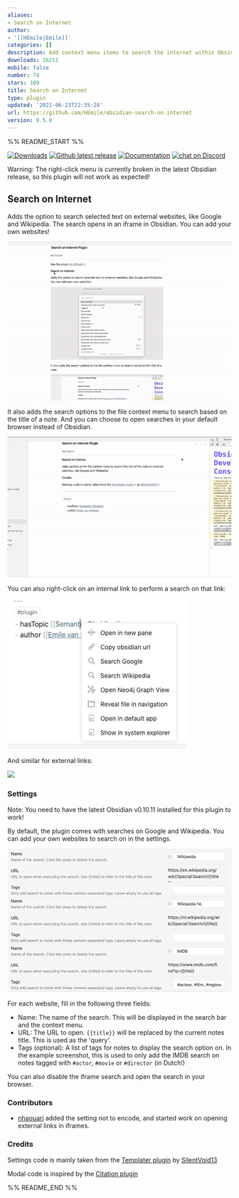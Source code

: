 ```yaml
---
aliases:
- Search on Internet
author:
- '[[HEmile|Emile]]'
categories: []
description: Add context menu items to search the internet within Obsidian.
downloads: 26211
mobile: false
number: 74
stars: 109
title: Search on Internet
type: plugin
updated: '2021-06-23T22:35:28'
url: https://github.com/HEmile/obsidian-search-on-internet
version: 0.5.0
---
```


%% README_START %%


<p align="left">
    <a href="https://github.com/HEmile/obsidian-search-on-internet/releases">
        <img src="https://img.shields.io/github/downloads/HEmile/obsidian-search-on-internet/total.svg"
            alt="Downloads" width="110"></a> 
    <a href="https://github.com/HEmile/obsidian-search-on-internet/releases">
        <img src="https://img.shields.io/github/v/release/HEmile/obsidian-search-on-internet"
            alt="Github latest release" width="100"></a>
   <a href="https://publish.obsidian.md/semantic-obsidian/Search+on+Internet+Plugin">
        <img src="https://img.shields.io/badge/docs-Obsidian-blue"
            alt="Documentation" width="100"></a>
    <a href="https://discord.gg/sAmSGpaPgM">
        <img src="https://img.shields.io/discord/794500624163143720?logo=discord"
            alt="chat on Discord" width="120"></a>
</p>

Warning: The right-click menu is currently broken in the latest Obsidian release, so this plugin will not work as expected!

## Search on Internet
Adds the option to search selected text on external websites, like Google and Wikipedia. 
The search opens in an iframe in Obsidian. You can add your own websites! 

![](https://raw.githubusercontent.com/HEmile/obsidian-search-on-internet/master/resources/context_iframe.gif)

It also adds the search options to the file context menu to search based on the title of a note. 
And you can choose to open searches in your default browser instead of Obsidian.

![](https://raw.githubusercontent.com/HEmile/obsidian-search-on-internet/master/resources/demo.gif)

You can also right-click on an internal link to perform a search on that link:

![](https://raw.githubusercontent.com/HEmile/obsidian-search-on-internet/master/resources/internal_link.png)

And similar for external links:

![](https://raw.githubusercontent.com/HEmile/obsidian-search-on-internet/master/resources/external_link.png)

### Settings
Note: You need to have the latest Obsidian v0.10.11 installed for this plugin to work!

By default, the plugin comes with searches on Google and Wikipedia. 
You can add your own websites to search on in the settings. 

![](https://raw.githubusercontent.com/HEmile/obsidian-search-on-internet/master/resources/img.png)

For each website, fill in the following three fields:
- Name: The name of the search. This will be displayed in the search bar and the context menu.
- URL: The URL to open. `{{title}}` will be replaced by the current notes title. This is used as the 'query'.
- Tags (optional): A list of tags for notes to display the search option on. 
  In the example screenshot, this is used to only add the IMDB search on notes tagged with `#actor`, `#movie` or `#director` (in Dutch!)
  
You can also disable the iframe search and open the search in your browser. 
  
### Contributors
- [nhaouari](https://github.com/nhaouari) added the setting not to encode, and started work on opening external links in iframes.

### Credits
Settings code is mainly taken from the [Templater plugin](https://github.com/SilentVoid13/Templater) by [SilentVoid13](https://github.com/SilentVoid13)

Modal code is inspired by the [Citation plugin](https://github.com/hans/obsidian-citation-plugin/blob/master/src/modals.ts)


%% README_END %%
